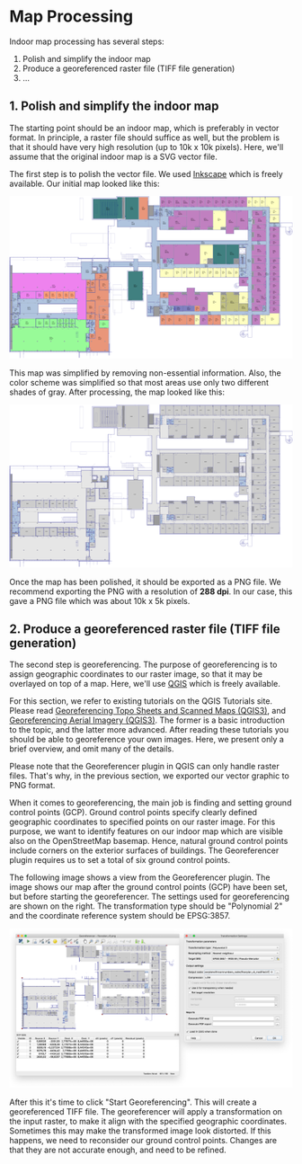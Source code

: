 # Map Processing

Indoor map processing has several steps:

1. Polish and simplify the indoor map
2. Produce a georeferenced raster file (TIFF file generation)
3. ...

## 1. Polish and simplify the indoor map

The starting point should be an indoor map, which is preferably in vector format. In principle, a raster file should suffice as well, but the problem is that it should have very high resolution (up to 10k x 10k pixels). Here, we'll assume that the original indoor map is a SVG vector file.

The first step is to polish the vector file. We used [Inkscape](http://inkscape.org) which is freely available. Our initial map looked like this:

![The original indoor map](img/initial-indoor-map.png)

This map was simplified by removing non-essential information. Also, the color scheme was simplified so that most areas use only two different shades of gray. After processing, the map looked like this:

![The polished indoor map](img/polished-indoor-map.png)

Once the map has been polished, it should be exported as a PNG file. We recommend exporting the PNG with a resolution of **288 dpi**. In our case, this gave a PNG file which was about 10k x 5k pixels.

## 2. Produce a georeferenced raster file (TIFF file generation)

The second step is georeferencing. The purpose of georeferencing is to assign geographic coordinates to our raster image, so that it may be overlayed on top of a map. Here, we'll use [QGIS](http://qgis.org) which is freely available.

For this section, we refer to existing tutorials on the QGIS Tutorials site. Please read [Georeferencing Topo Sheets and Scanned Maps (QGIS3)](http://www.qgistutorials.com/en/docs/3/georeferencing_basics.html), and [Georeferencing Aerial Imagery (QGIS3)](http://www.qgistutorials.com/en/docs/3/advanced_georeferencing.html). The former is a basic introduction to the topic, and the latter more advanced. After reading these tutorials you should be able to georeference your own images. Here, we present only a brief overview, and omit many of the details.

Please note that the Georeferencer plugin in QGIS can only handle raster files. That's why, in the previous section, we exported our vector graphic to PNG format.

When it comes to georeferencing, the main job is finding and setting ground control points (GCP). Ground control points specify clearly defined geographic coordinates to specified points on our raster image. For this purpose, we want to identify features on our indoor map which are visible also on the OpenStreetMap basemap. Hence, natural ground control points include corners on the exterior surfaces of buildings. The Georeferencer plugin requires us to set a total of six ground control points.

The following image shows a view from the Georeferencer plugin. The image shows our map after the ground control points (GCP) have been set, but before starting the georeferencer. The settings used for georeferencing are shown on the right. The transformation type should be "Polynomial 2" and the coordinate reference system should be EPSG:3857.

![The Georeferencer plugin](img/georeferencing.png)

After this it's time to click "Start Georeferencing". This will create a georeferenced TIFF file. The georeferencer will apply a transformation on the input raster, to make it align with the specified geographic coordinates. Sometimes this may make the transformed image look distorted. If this happens, we need to reconsider our ground control points. Changes are that they are not accurate enough, and need to be refined.
